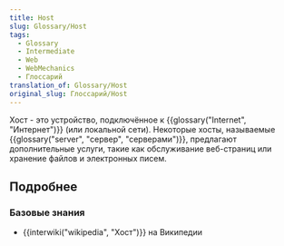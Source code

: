 ```yaml
---
title: Host
slug: Glossary/Host
tags:
  - Glossary
  - Intermediate
  - Web
  - WebMechanics
  - Глоссарий
translation_of: Glossary/Host
original_slug: Глоссарий/Host
---
```

Хост - это устройство, подключённое к {{glossary("Internet", "Интернет")}} (или локальной сети). Некоторые хосты, называемые {{glossary("server", "сервер", "серверами")}}, предлагают дополнительные услуги, такие как обслуживание веб-страниц или хранение файлов и электронных писем.

## Подробнее

### Базовые знания

- {{interwiki("wikipedia", "Хост")}} на Википедии
